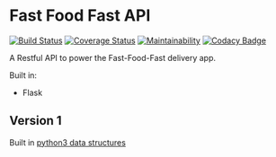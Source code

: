 # Fast Food Fast API

[![Build Status](https://travis-ci.org/ThaDeveloper/FastFoodFast_API.svg?branch=challenge2)](https://travis-ci.org/ThaDeveloper/FastFoodFast_API)
[![Coverage Status](https://coveralls.io/repos/github/ThaDeveloper/FastFoodFast_API/badge.svg?branch=challenge2)](https://coveralls.io/github/ThaDeveloper/FastFoodFast_API?branch=challenge2)
[![Maintainability](https://api.codeclimate.com/v1/badges/3fd60e594cbe166cb1c9/maintainability)](https://codeclimate.com/github/ThaDeveloper/FastFoodFast_API/maintainability)
[![Codacy Badge](https://api.codacy.com/project/badge/Grade/d6469fbb16a1418e99213fc9ea862c3b)](https://www.codacy.com/app/ThaDeveloper/FastFoodFast_API?utm_source=github.com&amp;utm_medium=referral&amp;utm_content=ThaDeveloper/FastFoodFast_API&amp;utm_campaign=Badge_Grade)

A Restful API to power the Fast-Food-Fast delivery app.

Built in:
- Flask

## Version 1

Built in [python3 data structures](https://docs.python.org/3/tutorial/datastructures.html)

